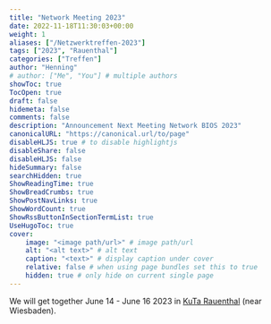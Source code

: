 ```yaml
---
title: "Network Meeting 2023"
date: 2022-11-18T11:30:03+00:00
weight: 1
aliases: ["/Netzwerktreffen-2023"]
tags: ["2023", "Rauenthal"]
categories: ["Treffen"]
author: "Henning"
# author: ["Me", "You"] # multiple authors
showToc: true
TocOpen: true
draft: false
hidemeta: false
comments: false
description: "Announcement Next Meeting Network BIOS 2023"
canonicalURL: "https://canonical.url/to/page"
disableHLJS: true # to disable highlightjs
disableShare: false
disableHLJS: false
hideSummary: false
searchHidden: true
ShowReadingTime: true
ShowBreadCrumbs: true
ShowPostNavLinks: true
ShowWordCount: true
ShowRssButtonInSectionTermList: true
UseHugoToc: true
cover:
    image: "<image path/url>" # image path/url
    alt: "<alt text>" # alt text
    caption: "<text>" # display caption under cover
    relative: false # when using page bundles set this to true
    hidden: true # only hide on current single page
---
```



We will get together June 14 - June 16 2023 in [KuTa Rauenthal](https://www.kuta-rauenthal.de) (near Wiesbaden).
